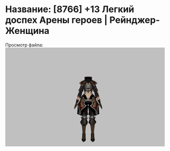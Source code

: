 # Название: [8766] +13 Легкий доспех Арены героев | Рейнджер-Женщина

Просмотр файла:
![p030031.png](p030031.png)